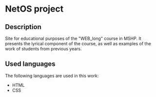 # NetOS project

## Description
Site for educational purposes of the "WEB_long" course in MSHP. It presents the lyrical component of the course, as well as examples of the work of students from previous years.

## Used languages
The following languages are used in this work:
* HTML
* CSS